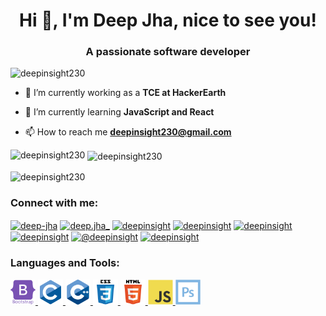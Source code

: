 <h1 align="center">Hi 👋, I'm Deep Jha, nice to see you!</h1>
<h3 align="center">A passionate software developer</h3>

<p align="left"> <img src="https://komarev.com/ghpvc/?username=deepinsight230&label=Profile%20views&color=0e75b6&style=flat" alt="deepinsight230" /> </p>

- 🔭 I’m currently working as a **TCE at HackerEarth**

- 🌱 I’m currently learning **JavaScript and React**

- 📫 How to reach me **deepinsight230@gmail.com**


<p><img align="left" src="https://github-readme-stats.vercel.app/api/top-langs?username=deepinsight230&show_icons=true&locale=en&layout=compact" alt="deepinsight230" /></p>

<p>&nbsp;<img align="center" src="https://github-readme-stats.vercel.app/api?username=deepinsight230&show_icons=true&locale=en" alt="deepinsight230" /></p>

<p><img align="center" src="https://github-readme-streak-stats.herokuapp.com/?user=deepinsight230&" alt="deepinsight230" /></p>

<h3 align="left">Connect with me:</h3>
<p align="left">
<a href="https://linkedin.com/in/deep-jha" target="blank"><img align="center" src="https://raw.githubusercontent.com/rahuldkjain/github-profile-readme-generator/master/src/images/icons/Social/linked-in-alt.svg" alt="deep-jha" height="30" width="40" /></a>
<a href="https://instagram.com/deep.jha_" target="blank"><img align="center" src="https://raw.githubusercontent.com/rahuldkjain/github-profile-readme-generator/master/src/images/icons/Social/instagram.svg" alt="deep.jha_" height="30" width="40" /></a>
<a href="https://www.codechef.com/users/deepinsight" target="blank"><img align="center" src="https://cdn.jsdelivr.net/npm/simple-icons@3.1.0/icons/codechef.svg" alt="deepinsight" height="30" width="40" /></a>
<a href="https://www.hackerrank.com/deepinsight" target="blank"><img align="center" src="https://raw.githubusercontent.com/rahuldkjain/github-profile-readme-generator/master/src/images/icons/Social/hackerrank.svg" alt="deepinsight" height="30" width="40" /></a>
<a href="https://codeforces.com/profile/deepinsight" target="blank"><img align="center" src="https://raw.githubusercontent.com/rahuldkjain/github-profile-readme-generator/master/src/images/icons/Social/codeforces.svg" alt="deepinsight" height="30" width="40" /></a>
<a href="https://www.leetcode.com/deepinsight" target="blank"><img align="center" src="https://raw.githubusercontent.com/rahuldkjain/github-profile-readme-generator/master/src/images/icons/Social/leet-code.svg" alt="deepinsight" height="30" width="40" /></a>
<a href="https://www.hackerearth.com/@deepinsight" target="blank"><img align="center" src="https://raw.githubusercontent.com/rahuldkjain/github-profile-readme-generator/master/src/images/icons/Social/hackerearth.svg" alt="@deepinsight" height="30" width="40" /></a>
<a href="https://auth.geeksforgeeks.org/user/deepinsight" target="blank"><img align="center" src="https://raw.githubusercontent.com/rahuldkjain/github-profile-readme-generator/master/src/images/icons/Social/geeks-for-geeks.svg" alt="deepinsight" height="30" width="40" /></a>
</p>

<h3 align="left">Languages and Tools:</h3>
<p align="left"> <a href="https://getbootstrap.com" target="_blank" rel="noreferrer"> <img src="https://raw.githubusercontent.com/devicons/devicon/master/icons/bootstrap/bootstrap-plain-wordmark.svg" alt="bootstrap" width="40" height="40"/> </a> <a href="https://www.cprogramming.com/" target="_blank" rel="noreferrer"> <img src="https://raw.githubusercontent.com/devicons/devicon/master/icons/c/c-original.svg" alt="c" width="40" height="40"/> </a> <a href="https://www.w3schools.com/cpp/" target="_blank" rel="noreferrer"> <img src="https://raw.githubusercontent.com/devicons/devicon/master/icons/cplusplus/cplusplus-original.svg" alt="cplusplus" width="40" height="40"/> </a> <a href="https://www.w3schools.com/css/" target="_blank" rel="noreferrer"> <img src="https://raw.githubusercontent.com/devicons/devicon/master/icons/css3/css3-original-wordmark.svg" alt="css3" width="40" height="40"/> </a> <a href="https://www.w3.org/html/" target="_blank" rel="noreferrer"> <img src="https://raw.githubusercontent.com/devicons/devicon/master/icons/html5/html5-original-wordmark.svg" alt="html5" width="40" height="40"/> </a> <a href="https://developer.mozilla.org/en-US/docs/Web/JavaScript" target="_blank" rel="noreferrer"> <img src="https://raw.githubusercontent.com/devicons/devicon/master/icons/javascript/javascript-original.svg" alt="javascript" width="40" height="40"/> </a> <a href="https://www.photoshop.com/en" target="_blank" rel="noreferrer"> <img src="https://raw.githubusercontent.com/devicons/devicon/master/icons/photoshop/photoshop-line.svg" alt="photoshop" width="40" height="40"/> </a> </p>
